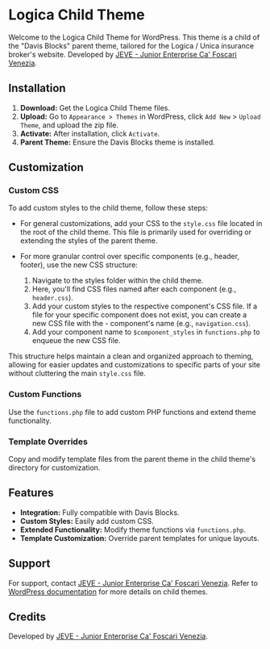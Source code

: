 # Logica Child Theme

Welcome to the Logica Child Theme for WordPress. This theme is a child of the "Davis Blocks" parent theme, tailored for the Logica / Unica insurance broker's website. Developed by [JEVE - Junior Enterprise Ca' Foscari Venezia](https://jeve.it).

## Installation

1. **Download:** Get the Logica Child Theme files.
2. **Upload:** Go to `Appearance > Themes` in WordPress, click `Add New` > `Upload Theme`, and upload the zip file.
3. **Activate:** After installation, click `Activate`.
4. **Parent Theme:** Ensure the Davis Blocks theme is installed.

## Customization

### Custom CSS

To add custom styles to the child theme, follow these steps:

- For general customizations, add your CSS to the `style.css` file located in the root of the child theme. This file is primarily used for overriding or extending the styles of the parent theme.

- For more granular control over specific components (e.g., header, footer), use the new CSS structure:
    1. Navigate to the styles folder within the child theme.
    2. Here, you'll find CSS files named after each component (e.g., `header.css`).
    3. Add your custom styles to the respective component's CSS file. If a file for your specific component does not exist, you can create a new CSS file with the - component's name (e.g., `navigation.css`).
    4. Add your component name to `$component_styles` in `functions.php` to enqueue the new CSS file.

This structure helps maintain a clean and organized approach to theming, allowing for easier updates and customizations to specific parts of your site without cluttering the main `style.css` file.

### Custom Functions

Use the `functions.php` file to add custom PHP functions and extend theme functionality.

### Template Overrides

Copy and modify template files from the parent theme in the child theme's directory for customization.

## Features

- **Integration:** Fully compatible with Davis Blocks.
- **Custom Styles:** Easily add custom CSS.
- **Extended Functionality:** Modify theme functions via `functions.php`.
- **Template Customization:** Override parent templates for unique layouts.

## Support

For support, contact [JEVE - Junior Enterprise Ca' Foscari Venezia](https://jeve.it). Refer to [WordPress documentation](https://wordpress.org/support/) for more details on child themes.

## Credits

Developed by [JEVE - Junior Enterprise Ca' Foscari Venezia](https://jeve.it).
